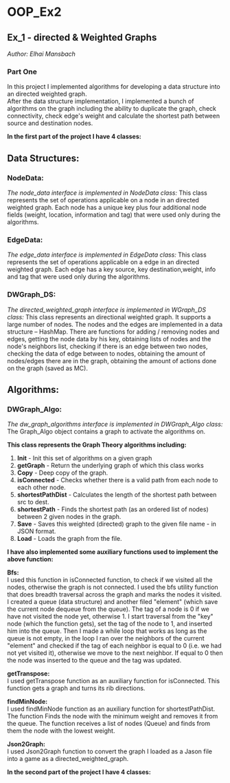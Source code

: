# OOP_Ex2
## Ex_1 - directed & Weighted Graphs
*Author: Elhai Mansbach* <br/>
### Part One
In this project I implemented algorithms for developing a data structure into an directed weighted graph. <br/>
After the data structure implementation, I implemented a bunch of algorithms on the graph including the ability to duplicate the graph, check connectivity, check edge's weight and calculate the shortest path between source and destination nodes.

**In the first part of the project I have 4 classes:**

## Data Structures:

### NodeData:<br/>
*The node_data interface is implemented in NodeData class:*
This class represents the set of operations applicable on a node in an directed weighted graph.
Each node has a unique key plus four additional node fields (weight, location, information and tag) that were used only during the algorithms.

### EdgeData:<br/>
*The edge_data interface is implemented in EdgeData class:*
This class represents the set of operations applicable on a edge in an directed weighted graph.
Each edge has a key source, key destination,weight, info and tag that were used only during the algorithms.

### DWGraph_DS:<br/>
*The directed_weighted_graph interface is implemented in WGraph_DS class:*
This class represents an directional weighted graph.
It supports a large number of nodes.
The nodes and the edges are implemented in a data structure – HashMap.
There are functions for adding / removing nodes and edges, getting the node data by his key, obtaining lists of nodes and the node's neighbors list, checking if there is an edge between two nodes, checking the data of edge between to nodes, obtaining the amount of nodes/edges there are in the graph, obtaining the amount of actions done on the graph (saved as MC).

## Algorithms:

### DWGraph_Algo:<br/>
*The dw_graph_algorithms interface is implemented in DWGraph_Algo class:*
The Graph_Algo object contains a graph to activate the algorithms on.

**This class represents the Graph Theory algorithms including:**
1.	**Init** - Init this set of algorithms on a given graph
2. **getGraph** - Return the underlying graph of which this class works
2.	**Copy** - Deep copy of the graph.
3.	**isConnected** - Checks whether there is a valid path from each node to each other node.
4.	**shortestPathDist** - Calculates the length of the shortest path between src to dest.
5.	**shortestPath** - Finds the shortest path (as an ordered list of nodes) between 2 given nodes in the graph.
6.	**Save** - Saves this weighted (directed) graph to the given file name - in JSON format.
7.	**Load** - Loads the graph from the file.

**I have also implemented some auxiliary functions used to implement the above function:**

 **Bfs:**<br/>
I used this function in isConnected function, to check if we visited all the nodes, otherwise the graph is not connected.
I used the bfs utility function that does breadth traversal across the graph and marks the nodes it visited.
I created a queue (data structure) and another filed "element" (which save the current node dequeue from the queue). The tag of a node is 0 if we have not visited the node yet, otherwise 1. I start traversal from the "key" node (which the function gets), set the tag of the node to 1, and inserted him into the queue. Then I made a while loop that works as long as the queue is not empty, in the loop I ran over the neighbors of the current "element"  and checked if the tag of each neighbor is equal to 0 (i.e. we had not yet visited it), otherwise we move to the next neighbor. If equal to 0 then the node was inserted to the queue and the tag was updated.

**getTranspose:**<br/>
I used getTranspose function as an auxiliary function for isConnected.
This function gets a graph and turns its rib directions.

**findMinNode:**<br/>
I used findMinNode function as an auxiliary function for shortestPathDist.
The function Finds the node with the minimum weight and removes it from the queue.
The function receives a list of nodes (Queue) and finds from them the node with the lowest weight.

**Json2Graph:**<br/>
I used Json2Graph function to convert the graph I loaded as a Jason file into a game as a directed_weighted_graph.

**In the second part of the project I have 4 classes:**

